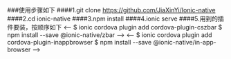 ###使用步骤如下
####1.git clone https://github.com/JiaXinYi/Ionic-native
####2.cd ionic-native
####3.npm install
####4.ionic serve
####5.用到的插件要装，按顺序如下
<--
$ ionic cordova plugin add cordova-plugin-cszbar
$ npm install --save @ionic-native/zbar
-->
<--
$ ionic cordova plugin add cordova-plugin-inappbrowser
$ npm install --save @ionic-native/in-app-browser
-->
